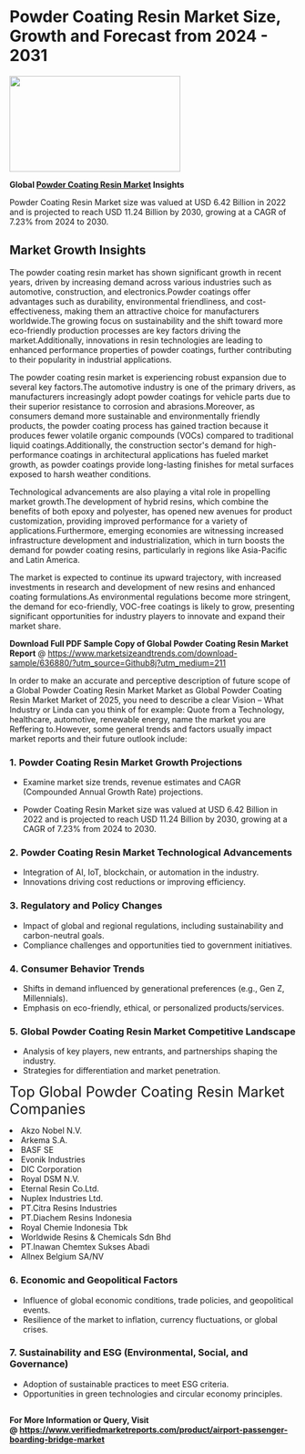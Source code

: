 <H1>Powder Coating Resin Market Size, Growth and Forecast from 2024 - 2031</H1><img class="aligncenter size-medium wp-image-584254" src="https://thirdeyenews.in/wp-content/uploads/2024/09/Global-Market-Research-300x168.jpeg" alt="" width="300" height="168" /><p><strong>Global&nbsp;<a href="https://www.marketsizeandtrends.com/download-sample/636880/?utm_source=Github8j?utm_medium=211">Powder Coating Resin Market</a> Insights</strong></p><p>Powder Coating Resin Market size was valued at USD 6.42 Billion in 2022 and is projected to reach USD 11.24 Billion by 2030, growing at a CAGR of 7.23% from 2024 to 2030.</p><p><h2>Market Growth Insights</h2> <p>The powder coating resin market has shown significant growth in recent years, driven by increasing demand across various industries such as automotive, construction, and electronics.Powder coatings offer advantages such as durability, environmental friendliness, and cost-effectiveness, making them an attractive choice for manufacturers worldwide.The growing focus on sustainability and the shift toward more eco-friendly production processes are key factors driving the market.Additionally, innovations in resin technologies are leading to enhanced performance properties of powder coatings, further contributing to their popularity in industrial applications.</p> <p>The powder coating resin market is experiencing robust expansion due to several key factors.The automotive industry is one of the primary drivers, as manufacturers increasingly adopt powder coatings for vehicle parts due to their superior resistance to corrosion and abrasions.Moreover, as consumers demand more sustainable and environmentally friendly products, the powder coating process has gained traction because it produces fewer volatile organic compounds (VOCs) compared to traditional liquid coatings.Additionally, the construction sector's demand for high-performance coatings in architectural applications has fueled market growth, as powder coatings provide long-lasting finishes for metal surfaces exposed to harsh weather conditions.</p> <p>Technological advancements are also playing a vital role in propelling market growth.The development of hybrid resins, which combine the benefits of both epoxy and polyester, has opened new avenues for product customization, providing improved performance for a variety of applications.Furthermore, emerging economies are witnessing increased infrastructure development and industrialization, which in turn boosts the demand for powder coating resins, particularly in regions like Asia-Pacific and Latin America.</p> <p>The market is expected to continue its upward trajectory, with increased investments in research and development of new resins and enhanced coating formulations.As environmental regulations become more stringent, the demand for eco-friendly, VOC-free coatings is likely to grow, presenting significant opportunities for industry players to innovate and expand their market share.</p> <p><span class=""><strong>Download Full PDF Sample Copy of Global Powder Coating Resin Market Report</strong> @ <a href="https://www.marketsizeandtrends.com/download-sample/636880/?utm_source=Github8j?utm_medium=211" target="_blank">https://www.marketsizeandtrends.com/download-sample/636880/?utm_source=Github8j?utm_medium=211</a></span></p><p>In order to make an accurate and perceptive description of future scope of a Global&nbsp;Powder Coating Resin Market Market as Global&nbsp;Powder Coating Resin Market Market of 2025, you need to describe a clear Vision &ndash; What Industry or Linda can you think of for example: Quote from a Technology, healthcare, automotive, renewable energy, name the market you are Reffering to.However, some general trends and factors usually impact market reports and their future outlook include:</p><h3>1.&nbsp;<strong>Powder Coating Resin Market Growth Projections</strong></h3><ul><li>Examine market size trends, revenue estimates and CAGR (Compounded Annual Growth Rate) projections.</li><li><p>Powder Coating Resin Market size was valued at USD 6.42 Billion in 2022 and is projected to reach USD 11.24 Billion by 2030, growing at a CAGR of 7.23% from 2024 to 2030.</p></li></ul><h3>2.&nbsp;<strong>Powder Coating Resin Market Technological Advancements</strong></h3><ul><li>Integration of AI, IoT, blockchain, or automation in the industry.</li><li>Innovations driving cost reductions or improving efficiency.</li></ul><h3>3.&nbsp;<strong>Regulatory and Policy Changes</strong></h3><ul><li>Impact of global and regional regulations, including sustainability and carbon-neutral goals.</li><li>Compliance challenges and opportunities tied to government initiatives.</li></ul><h3>4.&nbsp;<strong>Consumer Behavior Trends</strong></h3><ul><li>Shifts in demand influenced by generational preferences (e.g., Gen Z, Millennials).</li><li>Emphasis on eco-friendly, ethical, or personalized products/services.</li></ul><h3>5.&nbsp;<strong>Global Powder Coating Resin Market Competitive Landscape</strong></h3><ul><li>Analysis of key players, new entrants, and partnerships shaping the industry.</li><li>Strategies for differentiation and market penetration.</li></ul><p data-pm-slice="1 1 []"><span style="color: inherit; font-family: inherit; font-size: 25px;">Top Global Powder Coating Resin Market Companies</span></p><div class="" data-test-id=""><p><li>Akzo Nobel N.V.</li><li> Arkema S.A.</li><li> BASF SE</li><li> Evonik Industries</li><li> DIC Corporation</li><li> Royal DSM N.V.</li><li> Eternal Resin Co.Ltd.</li><li> Nuplex Industries Ltd.</li><li> PT.Citra Resins Industries</li><li> PT.Diachem Resins Indonesia</li><li> Royal Chemie Indonesia Tbk</li><li> Worldwide Resins & Chemicals Sdn Bhd</li><li> PT.Inawan Chemtex Sukses Abadi</li><li> Allnex Belgium SA/NV</li></p></div><h3>6.&nbsp;<strong>Economic and Geopolitical Factors</strong></h3><ul><li>Influence of global economic conditions, trade policies, and geopolitical events.</li><li>Resilience of the market to inflation, currency fluctuations, or global crises.</li></ul><h3>7.&nbsp;<strong>Sustainability and ESG (Environmental, Social, and Governance)</strong></h3><ul><li>Adoption of sustainable practices to meet ESG criteria.</li><li>Opportunities in green technologies and circular economy principles.</li></ul><h2><strong style="font-size: 14px;">For More Information or Query, Visit @&nbsp;</strong><a style="background-color: #ffffff; font-size: 14px;" href="https://www.marketsizeandtrends.com/report/powder-coating-resin-market/" target="_blank">https://www.verifiedmarketreports.com/product/airport-passenger-boarding-bridge-market</a></h2>